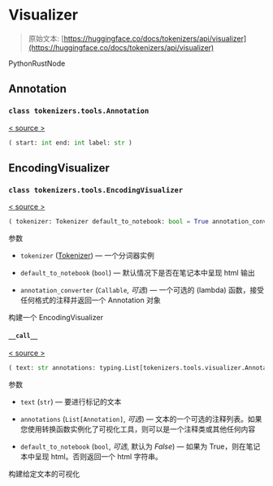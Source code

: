 # Visualizer

> 原始文本: [https://huggingface.co/docs/tokenizers/api/visualizer](https://huggingface.co/docs/tokenizers/api/visualizer)

PythonRustNode

## Annotation

### `class tokenizers.tools.Annotation`

[< source >](https://github.com/huggingface/tokenizers/blob/v0.13.4.rc2/src/tokenizers/tools/visualizer.py#L16)

```py
( start: int end: int label: str )
```

## EncodingVisualizer

### `class tokenizers.tools.EncodingVisualizer`

[< source >](https://github.com/huggingface/tokenizers/blob/v0.13.4.rc2/src/tokenizers/tools/visualizer.py#L67)

```py
( tokenizer: Tokenizer default_to_notebook: bool = True annotation_converter: typing.Union[typing.Callable[[typing.Any], tokenizers.tools.visualizer.Annotation], NoneType] = None )
```

参数

+   `tokenizer` ([Tokenizer](/docs/tokenizers/v0.13.4.rc2/en/api/tokenizer#tokenizers.Tokenizer)) — 一个分词器实例

+   `default_to_notebook` (`bool`) — 默认情况下是否在笔记本中呈现 html 输出

+   `annotation_converter` (`Callable`, *可选*) — 一个可选的 (lambda) 函数，接受任何格式的注释并返回一个 Annotation 对象

构建一个 EncodingVisualizer

#### `__call__`

[< source >](https://github.com/huggingface/tokenizers/blob/v0.13.4.rc2/src/tokenizers/tools/visualizer.py#L108)

```py
( text: str annotations: typing.List[tokenizers.tools.visualizer.Annotation] = [] default_to_notebook: typing.Optional[bool] = None )
```

参数

+   `text` (`str`) — 要进行标记的文本

+   `annotations` (`List[Annotation]`, *可选*) — 文本的一个可选的注释列表。如果您使用转换函数实例化了可视化工具，则可以是一个注释类或其他任何内容

+   `default_to_notebook` (`bool`, *可选*, 默认为 *False*) — 如果为 True，则在笔记本中呈现 html。否则返回一个 html 字符串。

构建给定文本的可视化
